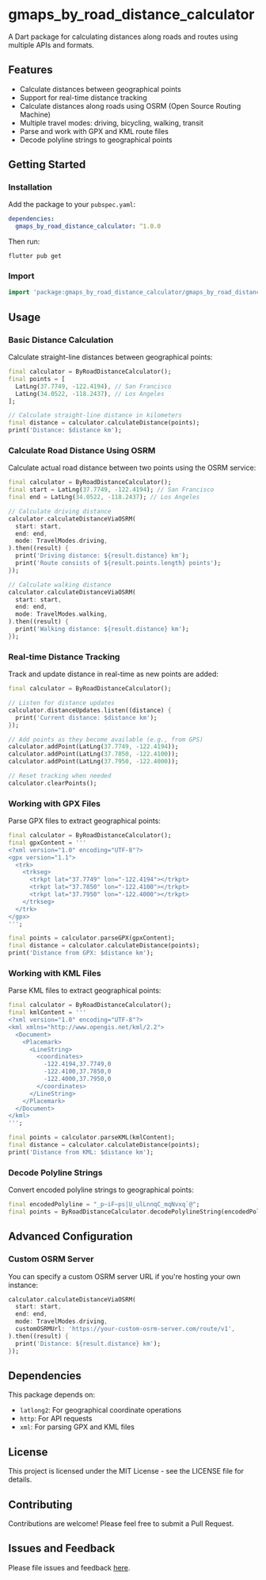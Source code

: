 # gmaps_by_road_distance_calculator

A Dart package for calculating distances along roads and routes using multiple APIs and formats.

## Features

- Calculate distances between geographical points
- Support for real-time distance tracking
- Calculate distances along roads using OSRM (Open Source Routing Machine)
- Multiple travel modes: driving, bicycling, walking, transit
- Parse and work with GPX and KML route files
- Decode polyline strings to geographical points

## Getting Started

### Installation

Add the package to your `pubspec.yaml`:

```yaml
dependencies:
  gmaps_by_road_distance_calculator: ^1.0.0
```

Then run:

```
flutter pub get
```

### Import

```dart
import 'package:gmaps_by_road_distance_calculator/gmaps_by_road_distance_calculator.dart';
```

## Usage

### Basic Distance Calculation

Calculate straight-line distances between geographical points:

```dart
final calculator = ByRoadDistanceCalculator();
final points = [
  LatLng(37.7749, -122.4194), // San Francisco
  LatLng(34.0522, -118.2437), // Los Angeles
];

// Calculate straight-line distance in kilometers
final distance = calculator.calculateDistance(points);
print('Distance: $distance km');
```

### Calculate Road Distance Using OSRM

Calculate actual road distance between two points using the OSRM service:

```dart
final calculator = ByRoadDistanceCalculator();
final start = LatLng(37.7749, -122.4194); // San Francisco
final end = LatLng(34.0522, -118.2437); // Los Angeles

// Calculate driving distance
calculator.calculateDistanceViaOSRM(
  start: start,
  end: end,
  mode: TravelModes.driving,
).then((result) {
  print('Driving distance: ${result.distance} km');
  print('Route consists of ${result.points.length} points');
});

// Calculate walking distance
calculator.calculateDistanceViaOSRM(
  start: start,
  end: end,
  mode: TravelModes.walking,
).then((result) {
  print('Walking distance: ${result.distance} km');
});
```

### Real-time Distance Tracking

Track and update distance in real-time as new points are added:

```dart
final calculator = ByRoadDistanceCalculator();

// Listen for distance updates
calculator.distanceUpdates.listen((distance) {
  print('Current distance: $distance km');
});

// Add points as they become available (e.g., from GPS)
calculator.addPoint(LatLng(37.7749, -122.4194));
calculator.addPoint(LatLng(37.7850, -122.4100));
calculator.addPoint(LatLng(37.7950, -122.4000));

// Reset tracking when needed
calculator.clearPoints();
```

### Working with GPX Files

Parse GPX files to extract geographical points:

```dart
final calculator = ByRoadDistanceCalculator();
final gpxContent = '''
<?xml version="1.0" encoding="UTF-8"?>
<gpx version="1.1">
  <trk>
    <trkseg>
      <trkpt lat="37.7749" lon="-122.4194"></trkpt>
      <trkpt lat="37.7850" lon="-122.4100"></trkpt>
      <trkpt lat="37.7950" lon="-122.4000"></trkpt>
    </trkseg>
  </trk>
</gpx>
''';

final points = calculator.parseGPX(gpxContent);
final distance = calculator.calculateDistance(points);
print('Distance from GPX: $distance km');
```

### Working with KML Files

Parse KML files to extract geographical points:

```dart
final calculator = ByRoadDistanceCalculator();
final kmlContent = '''
<?xml version="1.0" encoding="UTF-8"?>
<kml xmlns="http://www.opengis.net/kml/2.2">
  <Document>
    <Placemark>
      <LineString>
        <coordinates>
          -122.4194,37.7749,0
          -122.4100,37.7850,0
          -122.4000,37.7950,0
        </coordinates>
      </LineString>
    </Placemark>
  </Document>
</kml>
''';

final points = calculator.parseKML(kmlContent);
final distance = calculator.calculateDistance(points);
print('Distance from KML: $distance km');
```

### Decode Polyline Strings

Convert encoded polyline strings to geographical points:

```dart
final encodedPolyline = "_p~iF~ps|U_ulLnnqC_mqNvxq`@";
final points = ByRoadDistanceCalculator.decodePolylineString(encodedPolyline);
```

## Advanced Configuration

### Custom OSRM Server

You can specify a custom OSRM server URL if you're hosting your own instance:

```dart
calculator.calculateDistanceViaOSRM(
  start: start,
  end: end,
  mode: TravelModes.driving,
  customOSRMUrl: 'https://your-custom-osrm-server.com/route/v1',
).then((result) {
  print('Distance: ${result.distance} km');
});
```

## Dependencies

This package depends on:
- `latlong2`: For geographical coordinate operations
- `http`: For API requests
- `xml`: For parsing GPX and KML files

## License

This project is licensed under the MIT License - see the LICENSE file for details.

## Contributing

Contributions are welcome! Please feel free to submit a Pull Request.

## Issues and Feedback

Please file issues and feedback [here](https://github.com/abinvs-2019/gmaps_distance_find_package/issues).
